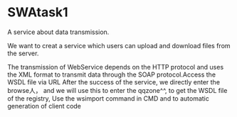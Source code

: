 # SWAtask1
A service about data transmission.

We want to creat a service which users can upload and download files from the server.

The transmission of WebService depends on the HTTP protocol and uses the XML format to transmit data through the SOAP protocol.Access the WSDL file via URL After the success of the service, we directly enter the browse人， and we will use this to enter the qqzone^^,  to get the WSDL file of the registry, Use the wsimport command in CMD and  to automatic generation of client code 
